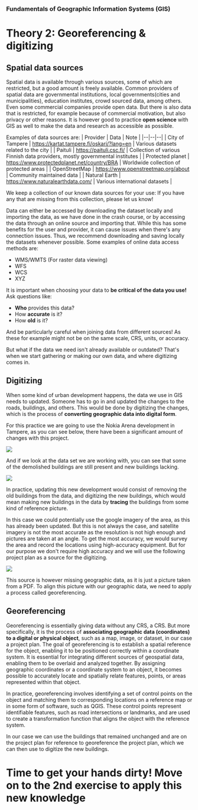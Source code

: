 ### Fundamentals of Geographic Information Systems (GIS)

# Theory 2: Georeferencing & digitizing

## Spatial data sources

Spatial data is available through various sources, some of which are restricted, but a good amount is freely available. Common providers of spatial data are governmental institutions, local governments(cities and municipalities), education institutes, crowd sourced data, among others. Even some commercial companies provide open data. But there is also data that is restricted, for example because of commercial motivation, but also privacy or other reasons. It is however good to practice **open science** with GIS as well to make the data and research as accessible as possible.   

Examples of data sources are:
| Provider | Data | Note |
|--|--|--|
| City of Tampere | https://kartat.tampere.fi/oskari/?lang=en | Various datasets related to the city |
| Paituli | https://paituli.csc.fi/ | Collection of various Finnish data providers, mostly governmental institutes |
| Protected planet | https://www.protectedplanet.net/country/BRA | Worldwide collection of protected areas  |
| OpenStreetMap | https://www.openstreetmap.org/about | Community maintained data |
| Natural Earth | https://www.naturalearthdata.com/ | Various international datasets |

We keep a collection of our known data sources for your use: 
If you have any that are missing from this collection, please let us know! 

Data can either be accessed by downloading the dataset locally and importing the data, as we have done in the crash course, or by accessing the data through an online source and importing that. While this has some benefits for the user and provider, it can cause issues when there's any connection issues. Thus, we recommend downloading and saving locally the datasets whenever possible. Some examples of online data access methods are:
- WMS/WMTS (For raster data viewing)
- WFS
- WCS
- XYZ

It is important when choosing your data to **be critical of the data you use!** Ask questions like:
- **Who** provides this data?
- How **accurate** is it?
- How **old** is it?

And be particularly careful when joining data from different sources! As these for example might not be on the same scale, CRS, units, or accuracy. 

But what if the data we need isn't already available or outdated? That's when we start gathering or making our own data, and where digitizing comes in.  

## Digitizing

When some kind of urban development happens, the data we use in GIS needs to updated. Someone has to go in and updated the changes to the roads, buildings, and others. This would be done by digitizing the changes, which is the process of **converting geographic data into digital form**. 

For this practice we are going to use the Nokia Arena development in Tampere, as you can see below, there have been a significant amount of changes with this project.

![](https://raw.githubusercontent.com/rowan8k/fundamentals-of-gis/master/Assets/21_Theory/GIS_theory1_example.png)

And if we look at the data set we are working with, you can see that some of the demolished buildings are still present and new buildings lacking. 

![](https://raw.githubusercontent.com/rowan8k/fundamentals-of-gis/master/Assets/21_Theory/QGIS_theory1_nokia_outdated.png)

In practice, updating this new development would consist of removing the old buildings from the data, and digitizing the new buildings, which would mean making new buildings in the data by **tracing** the buildings from some kind of reference picture. 

In this case we could potentially use the google imagery of the area, as this has already been updated. But this is not always the case, and satellite imagery is not the most accurate as the resolution is not high enough and pictures are taken at an angle. To get the most accuracy, we would survey the area and record the locations using high-accuracy equipment. But for our purpose we don't require high accuracy and we will use the following project plan as a source for the digitizing. 

![](https://raw.githubusercontent.com/rowan8k/fundamentals-of-gis/master/Assets/21_Theory/GIS_theory1_plan.png)

This source is however missing geographic data, as it is just a picture taken from a PDF. To align this picture with our geographic data, we need to apply a process called georeferencing. 

## Georeferencing

Georeferencing is essentially giving data without any CRS, a CRS. But more specifically, it is the process of **associating geographic data (coordinates) to a digital or physical object**, such as a map, image, or dataset, in our case a project plan. The goal of georeferencing is to establish a spatial reference for the object, enabling it to be positioned correctly within a coordinate system. It is essential for integrating different sources of geospatial data, enabling them to be overlaid and analyzed together. By assigning geographic coordinates or a coordinate system to an object, it becomes possible to accurately locate and spatially relate features, points, or areas represented within that object.

In practice, georeferencing involves identifying a set of control points on the object and matching them to corresponding locations on a reference map or in some form of software, such as QGIS. These control points represent identifiable features, such as road intersections or landmarks, and are used to create a transformation function that aligns the object with the reference system.

In our case we can use the buildings that remained unchanged and are on the project plan for reference to georeference the project plan, which we can then use to digitize the new buildings. 

# Time to get your hands dirty! Move on to the 2nd exercise to apply this new knowledge

<!--stackedit_data:
eyJkaXNjdXNzaW9ucyI6eyJvSmFOSlZwYTFCeDRmd2tpIjp7In
RleHQiOiJXZSBrZWVwIGEgY29sbGVjdGlvbiBvZiBvdXIga25v
d24gZGF0YSBzb3VyY2VzIGZvciB5b3VyIHVzZToiLCJzdGFydC
I6MTI4MCwiZW5kIjoxMzQwfSwiNVB5bHFjTVVpMHVkMUdqViI6
eyJ0ZXh0IjoiR2VvcmVmZXJlbmNpbmciLCJzdGFydCI6NDMyNS
wiZW5kIjo0MzM5fX0sImNvbW1lbnRzIjp7Imh3eUI5c1duS3Fv
eThyRlciOnsiZGlzY3Vzc2lvbklkIjoib0phTkpWcGExQng0Zn
draSIsInN1YiI6ImdoOjQwMzA0Nzg4IiwidGV4dCI6IkFkZCBs
aW5rIiwiY3JlYXRlZCI6MTY4NjMwMzgxMTk1NX0sIlhRNHdQdD
I2Y3VITnJLdHgiOnsiZGlzY3Vzc2lvbklkIjoiNVB5bHFjTVVp
MHVkMUdqViIsInN1YiI6ImdoOjIyMTY4MTU3IiwidGV4dCI6Il
RoaXMgdGhlb3J5IHJlYWRzIGEgbGl0dGxlIG1vcmUgbGlrZSBh
biBleGVyY2lzZS4gSWYgcG9zc2libGUsIEkgd291bGQgdXNlIH
RoaXMgb3Bwb3J0dW5pdHkgdG8gcHJvdmlkZSBtb3JlIGJhY2tn
cm91bmQgb24gZ2VvZ3JhcGhpYyBjb29yZGluYXRlIHN5c3RlbX
MsIHByb2plY3RlZCBjb29yZGluYXRlIHN5c3RlbXMsIGFuZCBh
IGZldyBzZW50ZW5jZXMgYWJvdXQgaG93IEdJUyB0b29scyBzaG
91bGQgYmUgYWJsZSB0byB0cmFuc2Zvcm0gYmV0d2VlbiB0aGVt
LiIsImNyZWF0ZWQiOjE2ODY3MzEzNjIyNTh9fSwiaGlzdG9yeS
I6WzE5NTI4MzU3MDAsMTQwNTU3NTA0Niw1NjY0MDQ1NDQsNzM2
NDkzOTc0LDEwOTI0MzM3MDVdfQ==
-->